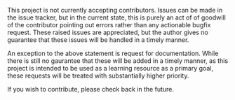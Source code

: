 This project is not currently accepting contributors. Issues can be made in the issue tracker, but in the current state, this is purely an act of of goodwill of the contributor pointing out errors rather than any actionable bugfix request. These raised issues are appreciated, but the author gives no guarantee that these issues will be handled in a timely manner.

An exception to the above statement is request for documentation. While there is still no gaurantee that these will be added in a timely manner, as this project is intended to be used as a learning resource as a primary goal, these requests will be treated with substantially higher priority.

If you wish to contribute, please check back in the future.
